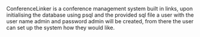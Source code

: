 ConferenceLinker is a conference management system built in links, upon initialising the database using psql and the provided sql file a user with the user name admin and password admin will be created, from there the user can set up the system how they would like.
